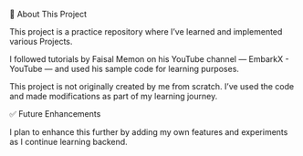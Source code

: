 🧠 About This Project

This project is a practice repository where I’ve learned and implemented various Projects.

I followed tutorials by Faisal Memon on his YouTube channel — EmbarkX - YouTube — and used his sample code for learning purposes.

This project is not originally created by me from scratch.
I’ve used the code and made modifications as part of my learning journey.

✅ Future Enhancements

I plan to enhance this further by adding my own features and experiments as I continue learning backend.


